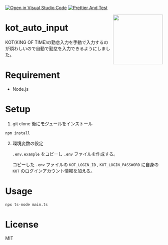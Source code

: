 [![Open in Visual Studio Code](https://img.shields.io/static/v1?logo=visualstudiocode&label=&message=Open%20in%20Visual%20Studio%20Code&labelColor=2c2c32&color=007acc&logoColor=007acc)](https://open.vscode.dev/HT0323/kot_auto_input)
[![Prettier And Test](https://github.com/HT0323/kot_auto_input/actions/workflows/main.yml/badge.svg)](https://github.com/HT0323/kot_auto_input/actions/workflows/main.yml)



<img align="right" width="159px" src="https://user-images.githubusercontent.com/30143121/199495713-1889f27a-efd5-4a07-aec9-5af8c7921aef.gif">

# kot_auto_input

KOT(KING OF TIME)の勤怠入力を手動で入力するのが煩わしいので自動で勤怠を入力できるようにしました。

# Requirement

- Node.js

# Setup

1. git clone 後にモジュールをインストール

```bash
npm install
```

2. 環境変数の設定

   `.env.example` をコピーし `.env` ファイルを作成する。

   コピーした `.env` ファイルの `KOT_LOGIN_ID` , `KOT_LOGIN_PASSWORD` に自身の `KOT` のログインアカウント情報を加える。

# Usage

```bash
npx ts-node main.ts
```

# License
MIT